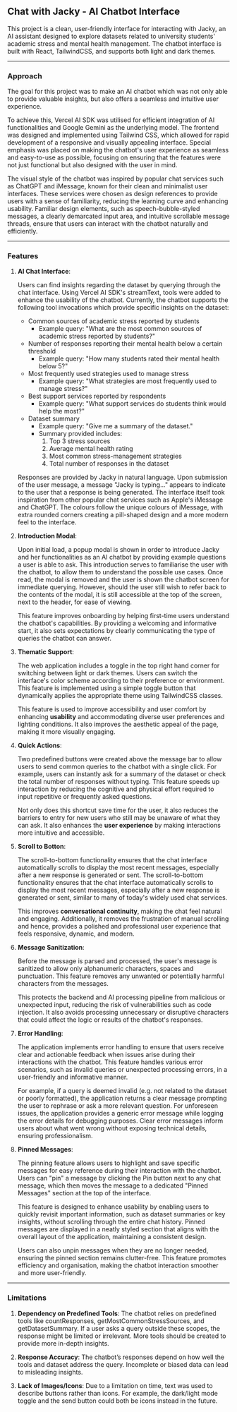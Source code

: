 ## Chat with Jacky - AI Chatbot Interface

This project is a clean, user-friendly interface for interacting with Jacky, an AI assistant designed to explore datasets related to university students' academic stress and mental health management. The chatbot interface is built with React, TailwindCSS, and supports both light and dark themes.

---

### **Approach**

The goal for this project was to make an AI chatbot which was not only able to provide valuable insights, but also offers a seamless and intuitive user experience. 

To achieve this, Vercel AI SDK was utilised for efficient integration of AI functionalities and Google Gemini as the underlying model. The frontend was designed and implemented using Tailwind CSS, which allowed for rapid development of a responsive and visually appealing interface. Special emphasis was placed on making the chatbot's user experience as seamless and easy-to-use as possible, focusing on ensuring that the features were not just functional but also designed with the user in mind.

The visual style of the chatbot was inspired by popular chat services such as ChatGPT and iMessage, known for their clean and minimalist user interfaces. These services were chosen as design references to provide users with a sense of familiarity, reducing the learning curve and enhancing usability. Familiar design elements, such as speech-bubble-styled messages, a clearly demarcated input area, and intuitive scrollable message threads, ensure that users can interact with the chatbot naturally and efficiently.

---

### **Features**

1. **AI Chat Interface**:

   Users can find insights regarding the dataset by querying through the chat interface. Using Vercel AI SDK's streamText, tools were added to enhance the usability of the chatbot. Currently, the chatbot supports the following tool invocations which provide specific insights on the dataset:

   - Common sources of academic stress reported by students
      - Example query: "What are the most common sources of academic stress reported by students?"
   - Number of responses reporting their mental health below a certain threshold
      - Example query: "How many students rated their mental health below 5?"
   - Most frequently used strategies used to manage stress
      - Example query: "What strategies are most frequently used to manage stress?"
   - Best support services reported by respondents
      - Example query: "What support services do students think would help the most?"
   - Dataset summary
      - Example query: "Give me a summary of the dataset."
      - Summary provided includes:
         1. Top 3 stress sources
         2. Average mental health rating
         3. Most common stress-management strategies
         4. Total number of responses in the dataset

   Responses are provided by Jacky in natural language. Upon submission of the user message, a message "Jacky is typing..." appears to indicate to the user that a response is being generated. The interface itself took inspiration from other popular chat services such as Apple's iMessage and ChatGPT. The colours follow the unique colours of iMessage, with extra rounded corners creating a pill-shaped design and a more modern feel to the interface. 

2. **Introduction Modal**:

   Upon initial load, a popup modal is shown in order to introduce Jacky and her functionalities as an AI chatbot by providing example questions a user is able to ask. This introduction serves to familiarise the user with the chatbot, to allow them to understand the possible use cases. Once read, the modal is removed and the user is shown the chatbot screen for immediate querying. However, should the user still wish to refer back to the contents of the modal, it is still accessible at the top of the screen, next to the header, for ease of viewing.

   This feature improves onboarding by helping first-time users understand the chatbot's capabilities. By providing a welcoming and informative start, it also sets expectations by clearly communicating the type of queries the chatbot can answer.

3. **Thematic Support**:

   The web application includes a toggle in the top right hand corner for switching between light or dark themes. Users can switch the interface's color scheme according to their preference or environment. This feature is implemented using a simple toggle button that dynamically applies the appropriate theme using TailwindCSS classes.

   This feature is used to improve accessibility and user comfort by enhancing **usability** and accommodating diverse user preferences and lighting conditions. It also improves the aesthetic appeal of the page, making it more visually engaging.

4. **Quick Actions**:

   Two predefined buttons were created above the message bar to allow users to send common queries to the chatbot with a single click. For example, users can instantly ask for a summary of the dataset or check the total number of responses without typing. This feature speeds up interaction by reducing the cognitive and physical effort required to input repetitive or frequently asked questions.

   Not only does this shortcut save time for the user, it also reduces the barriers to entry for new users who still may be unaware of what they can ask. It also enhances the **user experience** by making interactions more intuitive and accessible.

5. **Scroll to Botton**:

   The scroll-to-bottom functionality ensures that the chat interface automatically scrolls to display the most recent messages, especially after a new response is generated or sent. The scroll-to-bottom functionality ensures that the chat interface automatically scrolls to display the most recent messages, especially after a new response is generated or sent, similar to many of today's widely used chat services.

   This improves **conversational continuity**, making the chat feel natural and engaging. Additionally, it removes the frustration of manual scrolling and hence, provides a polished and professional user experience that feels responsive, dynamic, and modern.

6. **Message Sanitization**:

   Before the message is parsed and processed, the user's message is sanitized to allow only alphanumeric characters, spaces and punctuation. This feature removes any unwanted or potentially harmful characters from the messages.

   This protects the backend and AI processing pipeline from malicious or unexpected input, reducing the risk of vulnerabilities such as code injection. It also avoids processing unnecessary or disruptive characters that could affect the logic or results of the chatbot's responses.

7. **Error Handling**:

   The application implements error handling to ensure that users receive clear and actionable feedback when issues arise during their interactions with the chatbot. This feature handles various error scenarios, such as invalid queries or unexpected processing errors, in a user-friendly and informative manner.

   For example, if a query is deemed invalid (e.g. not related to the dataset or poorly formatted), the application returns a clear message prompting the user to rephrase or ask a more relevant question. For unforeseen issues, the application provides a generic error message while logging the error details for debugging purposes. Clear error messages inform users about what went wrong without exposing technical details, ensuring professionalism.

8. **Pinned Messages**:

   The pinning feature allows users to highlight and save specific messages for easy reference during their interaction with the chatbot. Users can "pin" a message by clicking the Pin button next to any chat message, which then moves the message to a dedicated "Pinned Messages" section at the top of the interface.

   This feature is designed to enhance usability by enabling users to quickly revisit important information, such as dataset summaries or key insights, without scrolling through the entire chat history. Pinned messages are displayed in a neatly styled section that aligns with the overall layout of the application, maintaining a consistent design.

   Users can also unpin messages when they are no longer needed, ensuring the pinned section remains clutter-free. This feature promotes efficiency and organisation, making the chatbot interaction smoother and more user-friendly.
   
---

### **Limitations**

   1. **Dependency on Predefined Tools**:
      The chatbot relies on predefined tools like countResponses, getMostCommonStressSources, and getDatasetSummary. If a user asks a query outside these scopes, the response might be limited or irrelevant. More tools should be created to provide more in-depth insights.

   2. **Response Accuracy**:
      The chatbot’s responses depend on how well the tools and dataset address the query. Incomplete or biased data can lead to misleading insights.

   3. **Lack of Images/Icons**:
      Due to a limitation on time, text was used to describe buttons rather than icons. For example, the dark/light mode toggle and the send button could both be icons instead in the future.
